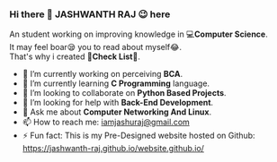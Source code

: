 ### Hi there 👋 <b>JASHWANTH RAJ :wink: </b>here <br> 
<!--
**Jashuraj/Jashuraj** is a ✨ _special_ ✨ repository because its `README.md` (this file) appears on your GitHub profile.
Here are some ideas to get you started:
https://github.com/Global-Classroom/intro-to-github-Jashuraj -->

An student working on improving knowledge in :computer:<b>Computer Science</b>.<br>
It may feel boar:sleepy: you to read about myself:joy:.<br>
That's why i created :tada:<b>Check List</b>:confetti_ball:.

- 🔭 I’m currently working on perceiving <b>BCA</b>.
- 🌱 I’m currently learning <b>C Programming</b> language.
- 👯 I’m looking to collaborate on <b>Python Based Projects</b>.
- 🤔 I’m looking for help with <b>Back-End Development</b>.
- 💬 Ask me about <b>Computer Networking And Linux</b>.
- 📫 How to reach me: iamjashuraj@gmail.com
- ⚡ Fun fact: This is my Pre-Designed website hosted on Github: https://jashwanth-raj.github.io/website.github.io/
